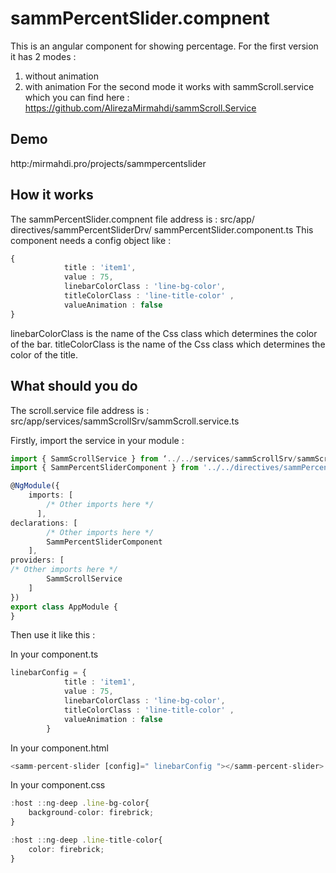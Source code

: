 # sammPercentSlider.compnent
This is an angular component for showing percentage. For the first version it has  2 modes :
1) without animation
2) with animation
For the second mode it works with sammScroll.service which you can find here : https://github.com/AlirezaMirmahdi/sammScroll.Service

## Demo
http:/mirmahdi.pro/projects/sammpercentslider

## How it works
The sammPercentSlider.compnent file address is : src/app/ directives/sammPercentSliderDrv/ sammPercentSlider.component.ts
This component needs a config object like : 

``` typescript
{
            title : 'item1',
            value : 75,
            linebarColorClass : 'line-bg-color',
            titleColorClass : 'line-title-color' ,
            valueAnimation : false
}
```
linebarColorClass is the name of the Css class which determines the color of the bar.
titleColorClass is the name of the Css class which determines the color of the title.


## What should you do
The scroll.service file address is : 
src/app/services/sammScrollSrv/sammScroll.service.ts

Firstly, import the service in your module : 

```typescript
import { SammScrollService } from ‘../../services/sammScrollSrv/sammScroll.service’;
import { SammPercentSliderComponent } from '../../directives/sammPercentSliderDrv/sammPercentSlider.component';

@NgModule({
    imports: [
        /* Other imports here */
      ],
declarations: [
        /* Other imports here */
        SammPercentSliderComponent
    ],
providers: [
/* Other imports here */
        SammScrollService
    ]
})
export class AppModule {
}
```

Then use it like this :

In your component.ts
``` typescript
linebarConfig = {
            title : 'item1',
            value : 75,
            linebarColorClass : 'line-bg-color',
            titleColorClass : 'line-title-color' ,
            valueAnimation : false
        }
```
In your component.html
``` typescript
<samm-percent-slider [config]=" linebarConfig "></samm-percent-slider>
```

In your component.css
``` typescript
:host ::ng-deep .line-bg-color{
    background-color: firebrick;
}

:host ::ng-deep .line-title-color{
    color: firebrick;
}

```


